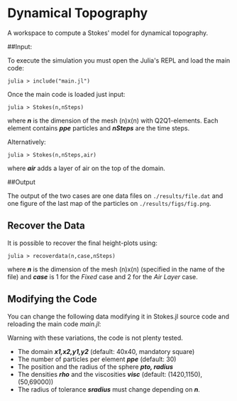 # Dynamical Topography

A workspace to compute a Stokes' model for dynamical topography.

##Input:

To execute the simulation you must open the Julia's REPL and load the main code:

	julia > include("main.jl")

Once the main code is loaded just input:

	julia > Stokes(n,nSteps)

where ***n*** is the dimension of the mesh (n)x(n) with Q2Q1-elements. Each element contains ***ppe*** particles and ***nSteps*** are the time steps.

Alternatively:

	julia > Stokes(n,nSteps,air)

where ***air*** adds a layer of air on the top of the domain.

##Output

The output of the two cases are one data files on `./results/file.dat` and one figure of the last map of the particles on `./results/figs/fig.png`.

## Recover the Data

It is possible to recover the final height-plots using:

	julia > recoverdata(n,case,nSteps)

where ***n*** is the dimension of the mesh (n)x(n) (specified in the name of the file) and ***case*** is 1 for the *Fixed* case and 2 for the *Air Layer* case.

## Modifying the Code
You can change the following data modifying it in Stokes.jl source code and reloading the main code *main.jl*:

Warning with these variations, the code is not plenty tested.

- The domain ***x1,x2,y1,y2*** (default: 40x40, mandatory square)
- The number of particles per element ***ppe*** (default: 30)
- The position and the radius of the sphere ***pto, radius***
- The densities ***rho*** and the viscosities ***visc*** (default: (1420,1150), (50,69000))
- The radius of tolerance ***sradius*** must change depending on ***n***.
